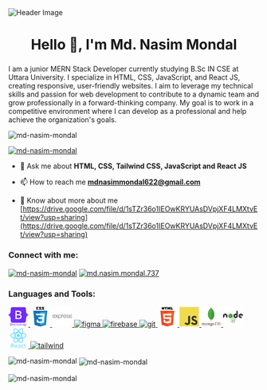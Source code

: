 <img src="https://i.ibb.co/x6mdZHx/Navy-Blue-Geometric-Technology-Linked-In-Banner-Final.png" alt="Header Image"/>
<h1 align="center">Hello 👋, I'm Md. Nasim Mondal</h1>
<h3 align="center" ></h3>I am a junior MERN Stack Developer currently studying B.Sc
              IN CSE at Uttara University. I specialize in HTML, CSS,
              JavaScript, and React JS, creating responsive, user-friendly
              websites. I aim to leverage my technical skills and passion for
              web development to contribute to a dynamic team and grow
              professionally in a forward-thinking company. My goal is to work
              in a competitive environment where I can develop as a professional
              and help achieve the organization&apos;s goals.</h3>

<p align="left"> <img src="https://komarev.com/ghpvc/?username=md-nasim-mondal&label=Profile%20views&color=0e75b6&style=flat" alt="md-nasim-mondal" /> </p>

<p align="left"> <a href="https://github.com/ryo-ma/github-profile-trophy"><img src="https://github-profile-trophy.vercel.app/?username=md-nasim-mondal" alt="md-nasim-mondal" /></a> </p>

- 💬 Ask me about **HTML, CSS, Tailwind CSS, JavaScript and React JS**

- 📫 How to reach me **mdnasimmondal622@gmail.com**

- 📄 Know about more about me [https://drive.google.com/file/d/1sTZr36o1IEOwKRYUAsDVpjXF4LMXtvEt/view?usp=sharing](https://drive.google.com/file/d/1sTZr36o1IEOwKRYUAsDVpjXF4LMXtvEt/view?usp=sharing)

<h3 align="left">Connect with me:</h3>
<p align="left">
<a href="https://linkedin.com/in/md-nasim-mondal" target="blank"><img align="center" src="https://raw.githubusercontent.com/rahuldkjain/github-profile-readme-generator/master/src/images/icons/Social/linked-in-alt.svg" alt="md-nasim-mondal" height="30" width="40" /></a>
<a href="https://fb.com/md.nasim.mondal.737" target="blank"><img align="center" src="https://raw.githubusercontent.com/rahuldkjain/github-profile-readme-generator/master/src/images/icons/Social/facebook.svg" alt="md.nasim.mondal.737" height="30" width="40" /></a>
</p>

<h3 align="left">Languages and Tools:</h3>
<p align="left"> <a href="https://getbootstrap.com" target="_blank" rel="noreferrer"> <img src="https://raw.githubusercontent.com/devicons/devicon/master/icons/bootstrap/bootstrap-plain-wordmark.svg" alt="bootstrap" width="40" height="40"/> </a> <a href="https://www.w3schools.com/css/" target="_blank" rel="noreferrer"> <img src="https://raw.githubusercontent.com/devicons/devicon/master/icons/css3/css3-original-wordmark.svg" alt="css3" width="40" height="40"/> </a> <a href="https://expressjs.com" target="_blank" rel="noreferrer"> <img src="https://raw.githubusercontent.com/devicons/devicon/master/icons/express/express-original-wordmark.svg" alt="express" width="40" height="40"/> </a> <a href="https://www.figma.com/" target="_blank" rel="noreferrer"> <img src="https://www.vectorlogo.zone/logos/figma/figma-icon.svg" alt="figma" width="40" height="40"/> </a> <a href="https://firebase.google.com/" target="_blank" rel="noreferrer"> <img src="https://www.vectorlogo.zone/logos/firebase/firebase-icon.svg" alt="firebase" width="40" height="40"/> </a> <a href="https://git-scm.com/" target="_blank" rel="noreferrer"> <img src="https://www.vectorlogo.zone/logos/git-scm/git-scm-icon.svg" alt="git" width="40" height="40"/> </a> <a href="https://www.w3.org/html/" target="_blank" rel="noreferrer"> <img src="https://raw.githubusercontent.com/devicons/devicon/master/icons/html5/html5-original-wordmark.svg" alt="html5" width="40" height="40"/> </a> <a href="https://developer.mozilla.org/en-US/docs/Web/JavaScript" target="_blank" rel="noreferrer"> <img src="https://raw.githubusercontent.com/devicons/devicon/master/icons/javascript/javascript-original.svg" alt="javascript" width="40" height="40"/> </a> <a href="https://www.mongodb.com/" target="_blank" rel="noreferrer"> <img src="https://raw.githubusercontent.com/devicons/devicon/master/icons/mongodb/mongodb-original-wordmark.svg" alt="mongodb" width="40" height="40"/> </a> <a href="https://nodejs.org" target="_blank" rel="noreferrer"> <img src="https://raw.githubusercontent.com/devicons/devicon/master/icons/nodejs/nodejs-original-wordmark.svg" alt="nodejs" width="40" height="40"/> </a> <a href="https://reactjs.org/" target="_blank" rel="noreferrer"> <img src="https://raw.githubusercontent.com/devicons/devicon/master/icons/react/react-original-wordmark.svg" alt="react" width="40" height="40"/> </a> <a href="https://tailwindcss.com/" target="_blank" rel="noreferrer"> <img src="https://www.vectorlogo.zone/logos/tailwindcss/tailwindcss-icon.svg" alt="tailwind" width="40" height="40"/> </a> </p>

<p><img align="left" src="https://github-readme-stats.vercel.app/api/top-langs?username=md-nasim-mondal&show_icons=true&locale=en&layout=compact" alt="md-nasim-mondal" /></p>
<p>&nbsp;<img align="center" src="https://github-readme-stats.vercel.app/api?username=md-nasim-mondal&show_icons=true&locale=en" alt="md-nasim-mondal" /></p>
<p><img align="center" src="https://github-readme-streak-stats.herokuapp.com/?user=md-nasim-mondal&" alt="md-nasim-mondal" /></p>

